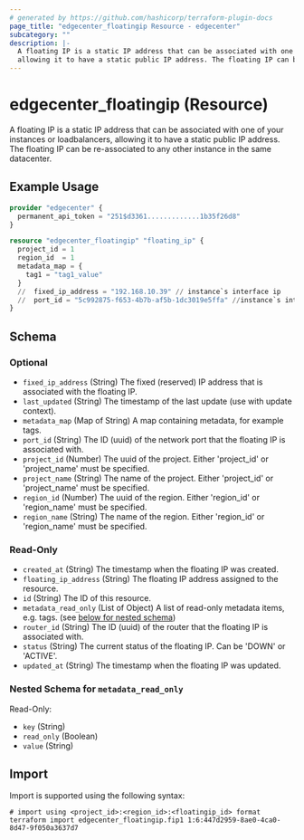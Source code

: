 ```yaml
---
# generated by https://github.com/hashicorp/terraform-plugin-docs
page_title: "edgecenter_floatingip Resource - edgecenter"
subcategory: ""
description: |-
  A floating IP is a static IP address that can be associated with one of your instances or loadbalancers,
  allowing it to have a static public IP address. The floating IP can be re-associated to any other instance in the same datacenter.
---
```


# edgecenter_floatingip (Resource)

A floating IP is a static IP address that can be associated with one of your instances or loadbalancers, 
allowing it to have a static public IP address. The floating IP can be re-associated to any other instance in the same datacenter.

## Example Usage

```terraform
provider "edgecenter" {
  permanent_api_token = "251$d3361.............1b35f26d8"
}

resource "edgecenter_floatingip" "floating_ip" {
  project_id = 1
  region_id  = 1
  metadata_map = {
    tag1 = "tag1_value"
  }
  //  fixed_ip_address = "192.168.10.39" // instance`s interface ip
  //  port_id = "5c992875-f653-4b7b-af5b-1dc3019e5ffa" //instance`s interface port_id
}
```

<!-- schema generated by tfplugindocs -->
## Schema

### Optional

- `fixed_ip_address` (String) The fixed (reserved) IP address that is associated with the floating IP.
- `last_updated` (String) The timestamp of the last update (use with update context).
- `metadata_map` (Map of String) A map containing metadata, for example tags.
- `port_id` (String) The ID (uuid) of the network port that the floating IP is associated with.
- `project_id` (Number) The uuid of the project. Either 'project_id' or 'project_name' must be specified.
- `project_name` (String) The name of the project. Either 'project_id' or 'project_name' must be specified.
- `region_id` (Number) The uuid of the region. Either 'region_id' or 'region_name' must be specified.
- `region_name` (String) The name of the region. Either 'region_id' or 'region_name' must be specified.

### Read-Only

- `created_at` (String) The timestamp when the floating IP was created.
- `floating_ip_address` (String) The floating IP address assigned to the resource.
- `id` (String) The ID of this resource.
- `metadata_read_only` (List of Object) A list of read-only metadata items, e.g. tags. (see [below for nested schema](#nestedatt--metadata_read_only))
- `router_id` (String) The ID (uuid) of the router that the floating IP is associated with.
- `status` (String) The current status of the floating IP. Can be 'DOWN' or 'ACTIVE'.
- `updated_at` (String) The timestamp when the floating IP was updated.

<a id="nestedatt--metadata_read_only"></a>
### Nested Schema for `metadata_read_only`

Read-Only:

- `key` (String)
- `read_only` (Boolean)
- `value` (String)

## Import

Import is supported using the following syntax:

```shell
# import using <project_id>:<region_id>:<floatingip_id> format
terraform import edgecenter_floatingip.fip1 1:6:447d2959-8ae0-4ca0-8d47-9f050a3637d7
```
